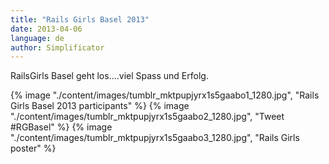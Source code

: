 ```yaml
---
title: "Rails Girls Basel 2013"
date: 2013-04-06
language: de
author: Simplificator
---
```


RailsGirls Basel geht los….viel Spass und Erfolg.

{% image "./content/images/tumblr_mktpupjyrx1s5gaabo1_1280.jpg", "Rails Girls Basel 2013 participants" %}
{% image "./content/images/tumblr_mktpupjyrx1s5gaabo2_1280.jpg", "Tweet #RGBasel" %}
{% image "./content/images/tumblr_mktpupjyrx1s5gaabo3_1280.jpg", "Rails Girls poster" %}
